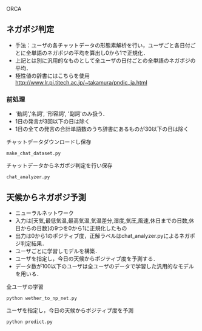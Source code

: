 ORCA

## ネガポジ判定
- 手法：ユーザの各チャットデータの形態素解析を行い，ユーザごと各日付ごとに全単語のネガポジの平均を算出し0から1で正規化．
- 上記とは別に汎用的なものとして全ユーザの日付ごとの全単語のネガポジの平均．
- 極性値の辞書にはこちらを使用<http://www.lr.pi.titech.ac.jp/~takamura/pndic_ja.html>
### 前処理
- '動詞','名詞', '形容詞', '副詞'のみ扱う．
- 1日の発言が3回以下の日は除く
- 1日の全ての発言の合計単語数のうち辞書にあるものが30以下の日は除く

チャットデータダウンロードし保存
```
make_chat_dataset.py
```

チャットデータからネガポジ判定を行い保存
```
chat_analyzer.py
```

## 天候からネガポジ予測
- ニューラルネットワーク
- 入力は[天気,最低気温,最高気温,気温差分,湿度,気圧,風速,休日までの日数,休日からの日数]の9つを0から1に正規化したもの
- 出力は0から1のポジティブ度，正解ラベルはchat_analyzer.pyによるネガポジ判定結果．
- ユーザごとに学習しモデルを構築．
- ユーザを指定し，今日の天候からポジティブ度を予測する．
- データ数が100以下のユーザは全ユーザのデータで学習した汎用的なモデルを用いる．

全ユーザの学習
```
python wether_to_np_net.py
```

ユーザを指定し，今日の天候からポジティブ度を予測
```
python predict.py
```
